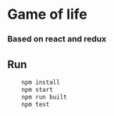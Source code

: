 # Game of life


### Based on react and redux


## Run
``` sh
    npm install
    npm start
    npm run built
    npm test
```
